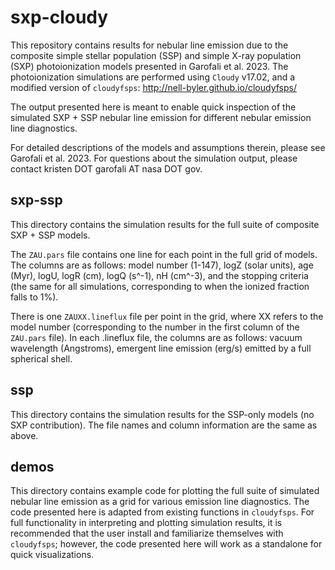 # sxp-cloudy

This repository contains results for nebular line emission due to the composite simple stellar population (SSP) and simple X-ray population (SXP) photoionization models presented in Garofali et al. 2023. The photoionization simulations are performed using ```Cloudy``` v17.02, and a modified version of ```cloudyfsps```: http://nell-byler.github.io/cloudyfsps/

The output presented here is meant to enable quick inspection of the simulated SXP + SSP nebular line emission for different nebular emission line diagnostics.

For detailed descriptions of the models and assumptions therein, please see Garofali et al. 2023. For questions about the simulation output, please contact kristen DOT garofali AT nasa DOT gov.

## sxp-ssp

This directory contains the simulation results for the full suite of composite SXP + SSP models.

The ```ZAU.pars``` file contains one line for each point in the full grid of models. The columns are as follows: model number (1-147), logZ (solar units), age (Myr), logU, logR (cm), logQ (s^-1), nH (cm^-3), and the stopping criteria (the same for all simulations, corresponding to when the ionized fraction falls to 1%).

There is one ```ZAUXX.lineflux``` file per point in the grid, where XX refers to the model number (corresponding to the number in the first column of the ```ZAU.pars``` file). In each .lineflux file, the columns are as follows: vacuum wavelength (Angstroms), emergent line emission (erg/s) emitted by a full spherical shell.  

## ssp

This directory contains the simulation results for the SSP-only models (no SXP contribution). The file names and column information are the same as above.

## demos

This directory contains example code for plotting the full suite of simulated nebular line emission as a grid for various emission line diagnostics. The code presented here is adapted from existing functions in ```cloudyfsps```. For full functionality in interpreting and plotting simulation results, it is recommended that the user install and familiarize themselves with ```cloudyfsps```; however, the code presented here will work as a standalone for quick visualizations.
